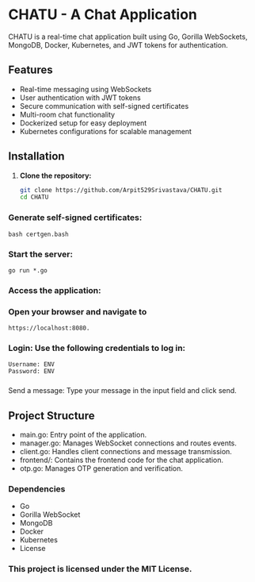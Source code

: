 # CHATU - A Chat Application

CHATU is a real-time chat application built using Go, Gorilla WebSockets, MongoDB, Docker, Kubernetes, and JWT tokens for authentication.

## Features

- Real-time messaging using WebSockets
- User authentication with JWT tokens
- Secure communication with self-signed certificates
- Multi-room chat functionality
- Dockerized setup for easy deployment
- Kubernetes configurations for scalable management

## Installation

1. **Clone the repository:**
   ```bash
   git clone https://github.com/Arpit529Srivastava/CHATU.git
   cd CHATU
 ### Generate self-signed certificates:
```
bash certgen.bash
```
### Start the server:

```
go run *.go
```
### Access the application: 
### Open your browser and navigate to 
```
https://localhost:8080.
```

### Login: Use the following credentials to log in:

```
Username: ENV
Password: ENV
```
### 
Send a message: Type your message in the input field and click send.

## Project Structure
- main.go: Entry point of the application.
- manager.go: Manages WebSocket connections and routes events.
- client.go: Handles client connections and message transmission.
- frontend/: Contains the frontend code for the chat application.
- otp.go: Manages OTP generation and verification.

### Dependencies
- Go
- Gorilla WebSocket
- MongoDB
- Docker
- Kubernetes
- License
### This project is licensed under the MIT License.
